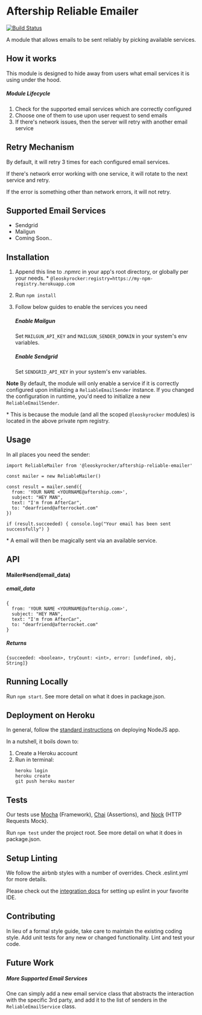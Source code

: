 Aftership Reliable Emailer
=========
[![Build Status](https://travis-ci.com/leoskyrocker/aftership-reliable-emailer.svg?token=yX2wHppsYTF4kzifxutq&branch=master)](https://travis-ci.com/leoskyrocker/aftership-reliable-emailer)

A module that allows emails to be sent reliably by picking available services.

## How it works
This module is designed to hide away from users what email services it is using under the hood.

##### Module Lifecycle
1. Check for the supported email services which are correctly configured
2. Choose one of them to use upon user request to send emails
3. If there's network issues, then the server will retry with another email service

## Retry Mechanism

By default, it will retry 3 times for each configured email services.

If there's network error working with one service, it will rotate to the next service and retry.

If the error is something other than network errors, it will not retry.

## Supported Email Services
- Sendgrid
- Mailgun
- Coming Soon..

## Installation

1. Append this line to .npmrc in your app's root directory, or globally per your needs. \*
`@leoskyrocker:registry=https://my-npm-registry.herokuapp.com`
2. Run `npm install`
3. Follow below guides to enable the services you need

	##### Enable Mailgun
	Set `MAILGUN_API_KEY` and `MAILGUN_SENDER_DOMAIN` in your system's env variables.

	##### Enable Sendgrid
	Set `SENDGRID_API_KEY` in your system's env variables.

**Note** By default, the module will only enable a service if it is correctly configured upon initializing a `ReliableEmailSender` instance. If you changed the configuration in runtime, you'd need to initialize a new `ReliableEmailSender`.

\* This is because the module (and all the scoped `@leoskyrocker` modules) is located in the above private npm registry.

## Usage

In all places you need the sender:

```
import ReliableMailer from '@leoskyrocker/aftership-reliable-emailer'

const mailer = new ReliableMailer()

const result = mailer.send({
  from: 'YOUR NAME <YOURNAME@aftership.com>',
  subject: "HEY MAN",
  text: "I'm from AfterCar",
  to: "dearfriend@afterrocket.com"
})

if (result.succeeded) { console.log("Your email has been sent successfully") }
```

\* A email will then be magically sent via an available service.

## API

#### Mailer#send(email_data)
##### email_data
```
{
  from: 'YOUR NAME <YOURNAME@aftership.com>',
  subject: "HEY MAN",
  text: "I'm from AfterCar",
  to: "dearfriend@afterrocket.com"
}
```
##### Returns
```
{succeeded: <boolean>, tryCount: <int>, error: [undefined, obj, String]}
```

## Running Locally

Run `npm start`. See more detail on what it does in package.json.

## Deployment on Heroku

In general, follow the [standard instructions](https://devcenter.heroku.com/articles/deploying-nodejs) on deploying NodeJS app.

In a nutshell, it boils down to:
1. Create a Heroku account
2. Run in terminal:
	```
	heroku login
	heroku create
    git push heroku master
	```

## Tests

Our tests use [Mocha](https://github.com/mochajs/mocha) (Framework), [Chai](https://github.com/chaijs/chai) (Assertions), and [Nock](https://github.com/node-nock/nock) (HTTP Requests Mock).

Run  `npm test` under the project root. See more detail on what it does in package.json.

## Setup Linting

We follow the airbnb styles with a number of overrides. Check .eslint.yml for more details.

Please check out the [integration docs](https://eslint.org/docs/user-guide/integrations) for setting up eslint in your favorite IDE.

## Contributing

In lieu of a formal style guide, take care to maintain the existing coding style. Add unit tests for any new or changed functionality. Lint and test your code.

## Future Work
##### More Supported Email Services
One can simply add a new email service class that abstracts the interaction with the specific 3rd party, and add it to the list of senders in the `ReliableEmailService` class.
